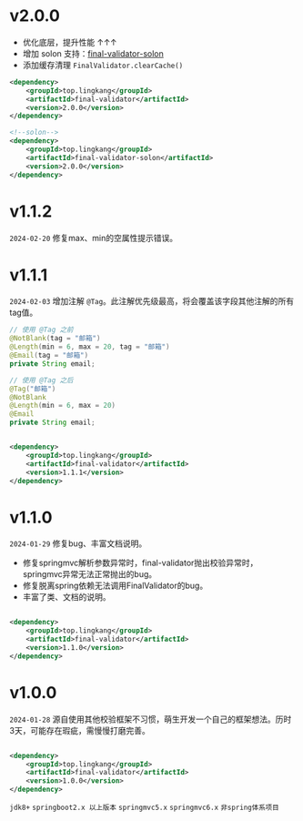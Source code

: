 # v2.0.0

* 优化底层，提升性能 ↑↑↑
* 增加 solon 支持：[final-validator-solon](https://gitee.com/lingkang_top/final-validator/tree/master/final-validator-solon)
* 添加缓存清理 `FinalValidator.clearCache()`

```xml
<dependency>
    <groupId>top.lingkang</groupId>
    <artifactId>final-validator</artifactId>
    <version>2.0.0</version>
</dependency>

<!--solon-->
<dependency>
    <groupId>top.lingkang</groupId>
    <artifactId>final-validator-solon</artifactId>
    <version>2.0.0</version>
</dependency>
```


# v1.1.2

`2024-02-20` 修复max、min的空属性提示错误。



# v1.1.1

`2024-02-03` 增加注解 `@Tag`。此注解优先级最高，将会覆盖该字段其他注解的所有tag值。

```java
// 使用 @Tag 之前
@NotBlank(tag = "邮箱")
@Length(min = 6, max = 20, tag = "邮箱")
@Email(tag = "邮箱")
private String email;

// 使用 @Tag 之后
@Tag("邮箱")
@NotBlank
@Length(min = 6, max = 20)
@Email
private String email;
```

```xml

<dependency>
    <groupId>top.lingkang</groupId>
    <artifactId>final-validator</artifactId>
    <version>1.1.1</version>
</dependency>
```

# v1.1.0

`2024-01-29` 修复bug、丰富文档说明。

* 修复springmvc解析参数异常时，final-validator抛出校验异常时，springmvc异常无法正常抛出的bug。
* 修复脱离spring依赖无法调用FinalValidator的bug。
* 丰富了类、文档的说明。

```xml

<dependency>
    <groupId>top.lingkang</groupId>
    <artifactId>final-validator</artifactId>
    <version>1.1.0</version>
</dependency>
```

# v1.0.0

`2024-01-28` 源自使用其他校验框架不习惯，萌生开发一个自己的框架想法。历时3天，可能存在瑕疵，需慢慢打磨完善。

```xml

<dependency>
    <groupId>top.lingkang</groupId>
    <artifactId>final-validator</artifactId>
    <version>1.0.0</version>
</dependency>
```

`jdk8+`  `springboot2.x 以上版本`   `springmvc5.x` `springmvc6.x` `非spring体系项目`

